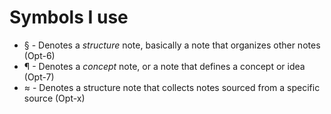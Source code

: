 # Symbols I use

- § - Denotes a *structure* note, basically a note that organizes other notes (Opt-6)
- ¶ - Denotes a *concept* note, or a note that defines a concept or idea (Opt-7)
- ≈ - Denotes a structure note that collects notes sourced from a specific source (Opt-x)


